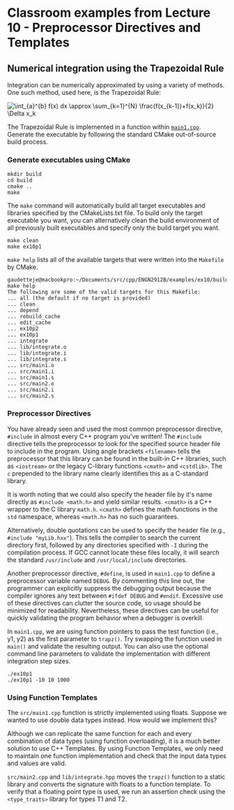 # Classroom examples from Lecture 10 - Preprocessor Directives and Templates

## Numerical integration using the Trapezoidal Rule
Integration can be numerically approximated by using a variety of methods.  One such method, used here, is the Trapezoidal Rule:

<img src="https://latex.codecogs.com/gif.latex?\int_{a}^{b}&space;f(x)&space;dx&space;\approx&space;\sum_{k=1}^{N}&space;\frac{f(x_{k-1})&plus;f(x_k)}{2}&space;\Delta&space;x_k" title="\int_{a}^{b} f(x) dx \approx \sum_{k=1}^{N} \frac{f(x_{k-1})+f(x_k)}{2} \Delta x_k" />

The Trapezoidal Rule is implemented in a function within [`main1.cpp`](./src/main1.cpp).  Generate the executable by following the standard CMake out-of-source build process.

### Generate executables using CMake
```
mkdir build
cd build
cmake ..
make
```

The `make` command will automatically build all target executables and libraries specified by the CMakeLists.txt file.  To build only the target executable you want, you can alternatively clean the build environment of all previously built executables and specify only the build target you want.

```
make clean
make ex10p1
```

`make help` lists all of the available targets that were written into the `Makefile` by CMake.

```
gaudetteje@macbookpro:~/Documents/src/cpp/ENGN2912B/examples/ex10/build$ make help
The following are some of the valid targets for this Makefile:
... all (the default if no target is provided)
... clean
... depend
... rebuild_cache
... edit_cache
... ex10p2
... ex10p1
... integrate
... lib/integrate.o
... lib/integrate.i
... lib/integrate.s
... src/main1.o
... src/main1.i
... src/main1.s
... src/main2.o
... src/main2.i
... src/main2.s
```

### Preprocessor Directives

You have already seen and used the most common preprocessor directive, `#include` in almost every C++ program you've written!  The `#include` directive tells the preprocessor to look for the specified source header file to include in the program.  Using angle brackets `<filename>` tells the preprocessor that this library can be found in the built-in C++ libraries, such as `<iostream>` or the legacy C-library functions `<cmath>` and `<cstdlib>`.  The `c` prepended to the library name clearly identifies this as a C-standard library.

It is worth noting that we could also specify the header file by it's name directly as `#include <math.h>` and yield similar results.  `<cmath>` is a C++ wrapper to the C library `math.h`.  `<cmath>` defines the math functions in the `std` namespace, whereas `<math.h>` has no such guarantees.

Alternatively, double quotations can be used to specify the header file (e.g., `#include "myLib.hxx"`).  This tells the compiler to search the current directory first, followed by any directories specified with `-I` during the compilation process.  If GCC cannot locate these files locally, it will search the standard `/usr/include` and `/usr/local/include` directories.

Another preprocessor directive, `#define`, is used in `main1.cpp` to define a preprocessor variable named `DEBUG`.  By commenting this line out, the programmer can explicitly suppress the debugging output because the compiler ignores any text between `#ifdef DEBUG` and `#endif`.  Excessive use of these directives can clutter the source code, so usage should be minimized for readability.  Nevertheless, these directives can be useful for quickly validating the program behavior when a debugger is overkill.

In `main1.cpp`, we are using function pointers to pass the test function (i.e., y1, y2) as the first parameter to `trapz()`.  Try swapping the function used in `main()` and validate the resulting output.  You can also use the optional command line parameters to validate the implementation with different integration step sizes.

```
./ex10p1
./ex10p1 -10 10 1000
```

### Using Function Templates

The `src/main1.cpp` function is strictly implemented using floats.  Suppose we wanted to use double data types instead.  How would we implement this?

Although we can replicate the same function for each and every combination of data types (using function overloading), it is a much better solution to use C++ Templates.  By using Function Templates, we only need to maintain one function implementation and check that the input data types and values are valid.

`src/main2.cpp` and `lib/integrate.hpp` moves the `trapz()` function to a static library and converts the signature with floats to a function template. To verify that a floating point type is used, we run an assertion check using the `<type_traits>` library for types T1 and T2.

